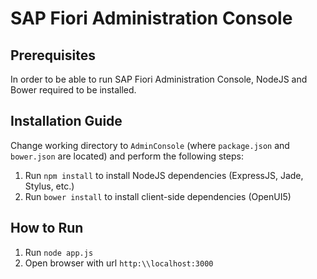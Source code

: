 # SAP Fiori Administration Console

## Prerequisites

In order to be able to run SAP Fiori Administration Console, NodeJS and Bower required to be installed.

## Installation Guide

Change working directory to `AdminConsole` (where `package.json` and `bower.json` are located) and perform the following steps:

1. Run `npm install` to install NodeJS dependencies (ExpressJS, Jade, Stylus, etc.)
2. Run `bower install` to install client-side dependencies (OpenUI5)

## How to Run

1. Run `node app.js`
2. Open browser with url `http:\\localhost:3000`